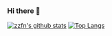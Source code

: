 ### Hi there 👋
[![zzfn's github stats](https://github-readme-stats.vercel.app/api?username=zzfn)](https://github.com/anuraghazra/github-readme-stats)
[![Top Langs](https://github-readme-stats.vercel.app/api/top-langs/?username=zzfn&layout=compact)](https://github.com/anuraghazra/github-readme-stats)
<!--
**zzfn/zzfn** is a ✨ _special_ ✨ repository because its `README.md` (this file) appears on your GitHub profile.

Here are some ideas to get you started:

- 🔭 I’m currently working on ...
- 🌱 I’m currently learning ...
- 👯 I’m looking to collaborate on ...
- 🤔 I’m looking for help with ...
- 💬 Ask me about ...
- 📫 How to reach me: ...
- 😄 Pronouns: ...
- ⚡ Fun fact: ...
-->
